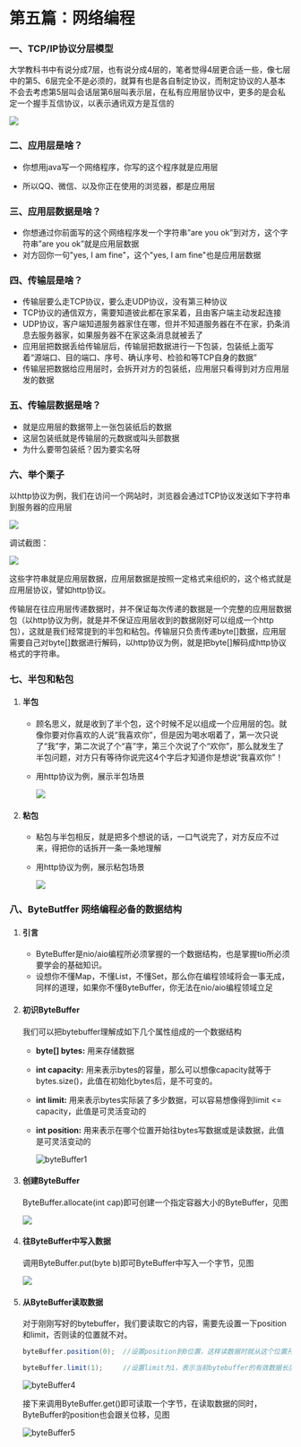 # 第五篇：网络编程

### 一、TCP/IP协议分层模型

大学教科书中有说分成7层，也有说分成4层的，笔者觉得4层更合适一些，像七层中的第5、6层完全不是必须的，就算有也是各自制定协议，而制定协议的人基本不会去考虑第5层叫会话层第6层叫表示层，在私有应用层协议中，更多的是会私定一个握手互信协议，以表示通讯双方是互信的

![](https://tva1.sinaimg.cn/large/008eGmZEly1go91zsnnijj30q60b8jsb.jpg)

### 二、应用层是啥？

- 你想用java写一个网络程序，你写的这个程序就是应用层

- 所以QQ、微信、以及你正在使用的浏览器，都是应用层

### 三、应用层数据是啥？

- 你想通过你前面写的这个网络程序发一个字符串”are you ok”到对方，这个字符串”are you ok”就是应用层数据
- 对方回你一句"yes, I am fine"，这个"yes, I am fine"也是应用层数据

### 四、传输层是啥？

- 传输层要么走TCP协议，要么走UDP协议，没有第三种协议
- TCP协议的通信双方，需要知道彼此都在家呆着，且由客户端主动发起连接
- UDP协议，客户端知道服务器家住在哪，但并不知道服务器在不在家，扔条消息去服务器家，如果服务器不在家这条消息就被丢了
- 应用层把数据丢给传输层后，传输层把数据进行一下包装，包装纸上面写着“源端口、目的端口、序号、确认序号、检验和等TCP自身的数据”
- 传输层把数据给应用层时，会拆开对方的包装纸，应用层只看得到对方应用层发的数据

### 五、传输层数据是啥？

- 就是应用层的数据带上一张包装纸后的数据
- 这层包装纸就是传输层的元数据或叫头部数据
- 为什么要带包装纸？因为要实名呀

### 六、举个栗子

以http协议为例，我们在访问一个网站时，浏览器会通过TCP协议发送如下字符串到服务器的应用层

![](https://tva1.sinaimg.cn/large/008eGmZEly1go920jyr5ej30q40a4js7.jpg)

调试截图：

![](https://tva1.sinaimg.cn/large/008eGmZEly1go92197t0hj30q409bn25.jpg)

这些字符串就是应用层数据，应用层数据是按照一定格式来组织的，这个格式就是应用层协议，譬如http协议。

传输层在往应用层传递数据时，并不保证每次传递的数据是一个完整的应用层数据包（以http协议为例，就是并不保证应用层收到的数据刚好可以组成一个http包），这就是我们经常提到的半包和粘包。传输层只负责传递byte[]数据，应用层需要自己对byte[]数据进行解码，以http协议为例，就是把byte[]解码成http协议格式的字符串。

### 七、半包和粘包

1. #### 半包

   - 顾名思义，就是收到了半个包，这个时候不足以组成一个应用层的包。就像你要对你喜欢的人说“我喜欢你”，但是因为喝水咽着了，第一次只说了“我”字，第二次说了个“喜”字，第三个次说了个“欢你”，那么就发生了半包问题，对方只有等待你说完这4个字后才知道你是想说“我喜欢你”！

   - 用http协议为例，展示半包场景

     ![](https://tva1.sinaimg.cn/large/008eGmZEly1goa3flljrdj30q40dzdil.jpg)

2. #### 粘包

   - 粘包与半包相反，就是把多个想说的话，一口气说完了，对方反应不过来，得把你的话拆开一条一条地理解

   - 用http协议为例，展示粘包场景

     ![](https://tva1.sinaimg.cn/large/008eGmZEly1goa3gewburj30q40it430.jpg)

### 八、ByteButffer 网络编程必备的数据结构

1. #### 引言

   - ByteBuffer是nio/aio编程所必须掌握的一个数据结构，也是掌握tio所必须要学会的基础知识。
   - 设想你不懂Map，不懂List，不懂Set，那么你在编程领域将会一事无成，同样的道理，如果你不懂ByteBuffer，你无法在nio/aio编程领域立足

2. #### 初识ByteBuffer

   我们可以把bytebuffer理解成如下几个属性组成的一个数据结构

   - **byte[] bytes:** 用来存储数据

   - **int capacity:** 用来表示bytes的容量，那么可以想像capacity就等于bytes.size()，此值在初始化bytes后，是不可变的。

   - **int limit:** 用来表示bytes实际装了多少数据，可以容易想像得到limit <= capacity，此值是可灵活变动的

   - **int position:** 用来表示在哪个位置开始往bytes写数据或是读数据，此值是可灵活变动的

     ![byteBuffer1](https://tva1.sinaimg.cn/large/008eGmZEly1goa3mdbl2ij30ov0g6abg.jpg)

3. #### 创建ByteBuffer

   ByteBuffer.allocate(int cap)即可创建一个指定容器大小的ByteBuffer，见图

   ![](https://tva1.sinaimg.cn/large/008eGmZEly1goa3o2vdubj30sg0lv77l.jpg)

4. #### 往ByteBuffer中写入数据

   调用ByteBuffer.put(byte b)即可ByteBuffer中写入一个字节，见图

   ![](https://tva1.sinaimg.cn/large/008eGmZEly1goa3q42iz2j30t00lvwi0.jpg)

5. #### 从ByteBuffer读取数据

   对于刚刚写好的bytebuffer，我们要读取它的内容，需要先设置一下position和limit，否则读的位置就不对。

   ```java
   byteBuffer.position(0);  //设置position到0位置，这样读数据时就从这个位置开始读 
   
   byteBuffer.limit(1);     //设置limit为1，表示当前bytebuffer的有效数据长度是1
   ```

   ![byteBuffer4](https://tva1.sinaimg.cn/large/008eGmZEly1goa3u36x9jj30s00lvdjd.jpg)

   接下来调用ByteBuffer.get()即可读取一个字节，在读取数据的同时，ByteBuffer的position也会跟关位移，见图

   ![byteBuffer5](https://tva1.sinaimg.cn/large/008eGmZEly1goa3uikyt3j30rr0lvjuy.jpg)